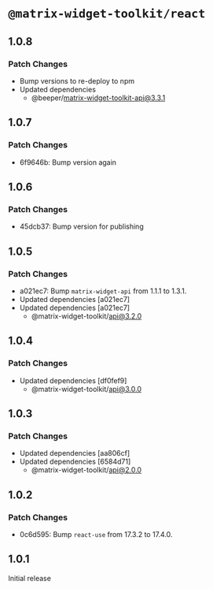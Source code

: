 # `@matrix-widget-toolkit/react`

## 1.0.8

### Patch Changes

- Bump versions to re-deploy to npm
- Updated dependencies
  - @beeper/matrix-widget-toolkit-api@3.3.1

## 1.0.7

### Patch Changes

- 6f9646b: Bump version again

## 1.0.6

### Patch Changes

- 45dcb37: Bump version for publishing

## 1.0.5

### Patch Changes

- a021ec7: Bump `matrix-widget-api` from 1.1.1 to 1.3.1.
- Updated dependencies [a021ec7]
- Updated dependencies [a021ec7]
  - @matrix-widget-toolkit/api@3.2.0

## 1.0.4

### Patch Changes

- Updated dependencies [df0fef9]
  - @matrix-widget-toolkit/api@3.0.0

## 1.0.3

### Patch Changes

- Updated dependencies [aa806cf]
- Updated dependencies [6584d71]
  - @matrix-widget-toolkit/api@2.0.0

## 1.0.2

### Patch Changes

- 0c6d595: Bump `react-use` from 17.3.2 to 17.4.0.

## 1.0.1

Initial release
